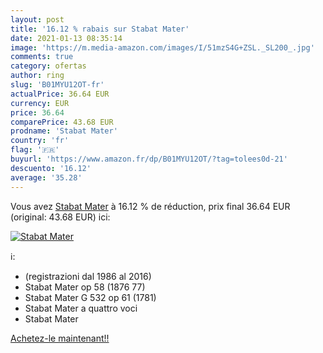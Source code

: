 ```yaml
---
layout: post
title: '16.12 % rabais sur Stabat Mater'
date: 2021-01-13 08:35:14
image: 'https://m.media-amazon.com/images/I/51mzS4G+ZSL._SL200_.jpg'
comments: true
category: ofertas
author: ring
slug: 'B01MYU12OT-fr'
actualPrice: 36.64 EUR
currency: EUR
price: 36.64
comparePrice: 43.68 EUR
prodname: 'Stabat Mater'
country: 'fr'
flag: '🇫🇷'
buyurl: 'https://www.amazon.fr/dp/B01MYU12OT/?tag=tolees0d-21'
descuento: '16.12'
average: '35.28'
---
```


Vous avez [Stabat Mater](https://www.amazon.fr/dp/B01MYU12OT/?tag=tolees0d-21)  à  16.12 % de réduction, prix final  36.64 EUR (original: 43.68 EUR) ici:

[![Stabat Mater](https://m.media-amazon.com/images/I/51mzS4G+ZSL._SL200_.jpg)](https://www.amazon.fr/dp/B01MYU12OT/?tag=tolees0d-21)

ℹ️:

- (registrazioni dal 1986 al 2016)
- Stabat Mater op 58 (1876 77)
- Stabat Mater G 532 op 61 (1781)
- Stabat Mater a quattro voci
- Stabat Mater

[Achetez-le maintenant!!](https://www.amazon.fr/dp/B01MYU12OT/?tag=tolees0d-21)

